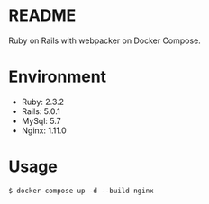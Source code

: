 # README

Ruby on Rails with webpacker on Docker Compose.

# Environment

- Ruby: 2.3.2
- Rails: 5.0.1
- MySql: 5.7
- Nginx: 1.11.0

# Usage

```
$ docker-compose up -d --build nginx
```
